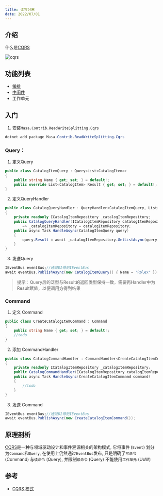 ```yaml
---
title: 读写分离
date: 2022/07/01
---
```


## 介绍

什么是[CQRS](https://learn.microsoft.com/zh-cn/azure/architecture/patterns/cqrs)

![cqrs](/framework/cqrs.png)

## 功能列表

* [编排](/framework/contribs/dispatcher/event-bus)
* [中间件](/framework/contribs/dispatcher/event-bus)
* 工作单元

## 入门

1. 安装`Masa.Contrib.ReadWriteSplitting.Cqrs`

``` C#
dotnet add package Masa.Contrib.ReadWriteSplitting.Cqrs
```

### Query：

1. 定义Query

``` C#
public class CatalogItemQuery : Query<List<CatalogItem>>
{
    public string Name { get; set; } = default!;
    public override List<CatalogItem> Result { get; set; } = default!;
}
```

2. 定义QueryHandler

```C#
public class CatalogQueryHandler : QueryHandler<CatalogItemQuery, List<CatalogItem>>
{
    private readonly ICatalogItemRepository _catalogItemRepository;
    public CatalogQueryHandler(ICatalogItemRepository catalogItemRepository)
        => _catalogItemRepository = catalogItemRepository;
    public async Task HandleAsync(CatalogItemQuery query)
    {
        query.Result = await _catalogItemRepository.GetListAsync(query.Name);
    }
}
```

3. 发送Query

```c#
IEventBus eventBus;//通过DI得到IEventBus
await eventBus.PublishAsync(new CatalogItemQuery() { Name = "Rolex" });
```

> 提示：Query后的泛型与Result的返回类型保持一致，需要再Handler中为Result赋值，以便调用方得到结果

### Command

1. 定义 Command

```c#
public class CreateCatalogItemCommand : Command
{
    public string Name { get; set; } = default!;
    //todo
}
```

2. 添加 CommandHandler

```c#
public class CatalogCommandHandler : CommandHandler<CreateCatalogItemCommand>
{
    private readonly ICatalogItemRepository _catalogItemRepository;
    public CatalogCommandHandler(ICatalogItemRepository catalogItemRepository) => _catalogItemRepository =    catalogItemRepository;
    public async Task HandleAsync(CreateCatalogItemCommand command)
    {
        //todo
    }
}
```

3. 发送 Command

```C#
IEventBus eventBus;//通过DI得到IEventBus
await eventBus.PublishAsync(new CreateCatalogItemCommand());
```

## 原理剖析

[CQRS](https://learn.microsoft.com/zh-cn/azure/architecture/patterns/cqrs)是一种与领域驱动设计和事件溯源相关的架构模式, 它将事件 (`Event`) 划分为`Command`和`Query`, 在使用上仍然通过`EventBus`发布, 只是明确了`写命令` (Command) 与`读命令` (Query), 并限制`读命令` (Query) 不能使用`工作单元` (UoW)

## 参考

* [CQRS 模式](https://learn.microsoft.com/zh-cn/azure/architecture/patterns/cqrs)